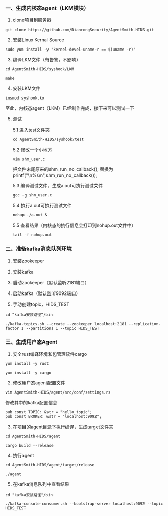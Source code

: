 ### 一、生成内核态agent（LKM模块）

1. clone项目到服务器

`git clone https://github.com/DianrongSecurity/AgentSmith-HIDS.git`

2. 安装Linux Kernal Source

`sudo yum install -y "kernel-devel-uname-r == $(uname -r)"`

3. 编译LKM文件（有告警，不影响）

`cd AgentSmith-HIDS/syshook/LKM`

`make`

4. 安装LKM文件

`insmod syshook.ko`

至此，内核态agent（LKM）已经制作完成，接下来可以测试一下

5. 测试

   5.1 进入test文件夹

   `cd AgentSmith-HIDS/syshook/test`

   5.2 修改一个小地方

   `vim shm_user.c`

   把文件末尾原来的shm_run_no_callback(); 替换为 printf("\n%s\n",shm_run_no_callback());  

   5.3 编译测试文件，生成a.out可执行测试文件

   `gcc -g shm_user.c`

   5.4 执行a.out可执行测试文件

   `nohup ./a.out &`

   5.5 查看结果（内核态的执行信息会打印到nohup.out文件中）

   `tail -f nohup.out`



### 二、准备kafka消息队列环境

1. 安装zookeeper
2. 安装kafka
3. 启动zookeeper（默认监听2181端口）

4. 启动kafka（默认监听9092端口）
5. 手动创建topic，HIDS_TEST

`cd “kafka安装路径”/bin`

`./kafka-topics.sh --create --zookeeper localhost:2181 --replication-factor 1 --partitions 1 --topic HIDS_TEST`



### 三、生成用户态Agent

1. 安全rust编译环境和包管理软件cargo

`yum install -y rust`

`yum install -y cargo`

2. 修改用户态agent配置文件

`vim AgentSmith-HIDS/agent/src/conf/settings.rs`

修改其中的kafka配置信息

```pub const BROKER: &str = "localhost:9092";
pub const TOPIC: &str = "hello_topic";
pub const BROKER: &str = "localhost:9092";
```

3. 在项目的agent目录下执行编译，生成target文件夹

`cd AgentSmith-HIDS/agent`

`cargo build --release`

4. 执行agent

`cd AgentSmith-HIDS/agent/target/release`

`./agent`

5. 在kafka消息队列中查看结果

`cd "kafka安装路径"/bin`

`./kafka-console-consumer.sh --bootstrap-server localhost:9092 --topic HIDS_TEST`

